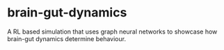 # brain-gut-dynamics
A RL based simulation that uses graph neural networks to showcase how brain-gut dynamics determine behaviour.
